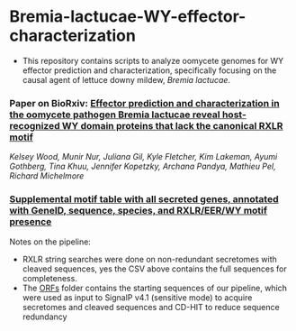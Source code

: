 # Bremia-lactucae-WY-effector-characterization

- This repository contains scripts to analyze oomycete genomes for WY effector prediction and characterization, specifically focusing on the causal agent of lettuce downy mildew, *Bremia lactucae*.

### Paper on BioRxiv: [Effector prediction and characterization in the oomycete pathogen Bremia lactucae reveal host-recognized WY domain proteins that lack the canonical RXLR motif](https://www.biorxiv.org/content/10.1101/679787v2.supplementary-material)

*Kelsey Wood, Munir Nur, Juliana Gil, Kyle Fletcher, Kim Lakeman, Ayumi Gothberg, Tina Khuu, Jennifer Kopetzky, Archana Pandya, Mathieu Pel, Richard Michelmore*


### [Supplemental motif table with all secreted genes, annotated with GeneID, sequence, species, and RXLR/EER/WY motif presence](https://github.com/mjnur/Bremia-lactucae-WY-effector-characterization/blob/master/motif_counting/20200805_Supplemental_motif_category_table.csv)

Notes on the pipeline: 
  - RXLR string searches were done on non-redundant secretomes with cleaved sequences, yes the CSV above contains the full sequences for completeness. 
  - The [ORFs](https://github.com/mjnur/Bremia-lactucae-WY-effector-characterization/tree/master/ORFs) folder contains the starting sequences of our pipeline, which were used as input to SignalP v4.1 (sensitive mode) to acquire secretomes and cleaved sequences and CD-HIT to reduce sequence redundancy
